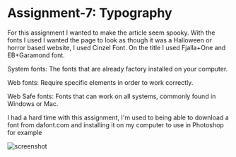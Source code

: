 # Assignment-7: Typography

For this assignment I wanted to make the article seem spooky. With the fonts I used I wanted
the page to look as though it was a Halloween or horror based website, I used Cinzel Font.
On the title I used Fjalla+One and EB+Garamond font.

System fonts: The fonts that are already factory installed on your computer.

Web fonts: Require specific elements in order to work correctly.

Web Safe fonts: Fonts that can work on all systems, commonly found in Windows or Mac.

I had a hard time with this assignment, I'm used to being able to download a font
from dafont.com and installing it on my computer to use in Photoshop for example

![screenshot](./Screenshot(6).png)

